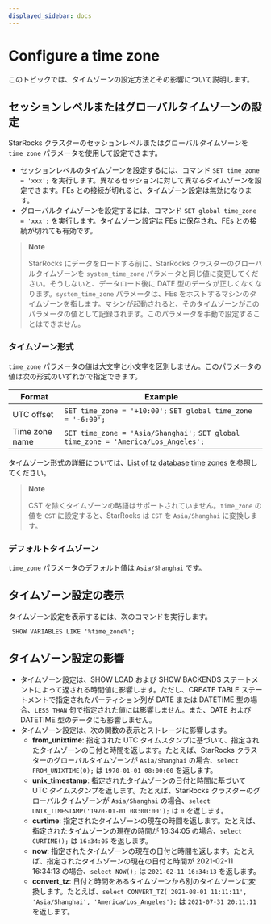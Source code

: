 ```yaml
---
displayed_sidebar: docs
---
```


# Configure a time zone

このトピックでは、タイムゾーンの設定方法とその影響について説明します。

## セッションレベルまたはグローバルタイムゾーンの設定

StarRocks クラスターのセッションレベルまたはグローバルタイムゾーンを `time_zone` パラメータを使用して設定できます。

- セッションレベルのタイムゾーンを設定するには、コマンド `SET time_zone = 'xxx';` を実行します。異なるセッションに対して異なるタイムゾーンを設定できます。FEs との接続が切れると、タイムゾーン設定は無効になります。
- グローバルタイムゾーンを設定するには、コマンド `SET global time_zone = 'xxx';` を実行します。タイムゾーン設定は FEs に保存され、FEs との接続が切れても有効です。

> **Note**
>
> StarRocks にデータをロードする前に、StarRocks クラスターのグローバルタイムゾーンを `system_time_zone` パラメータと同じ値に変更してください。そうしないと、データロード後に DATE 型のデータが正しくなくなります。`system_time_zone` パラメータは、FEs をホストするマシンのタイムゾーンを指します。マシンが起動されると、そのタイムゾーンがこのパラメータの値として記録されます。このパラメータを手動で設定することはできません。

### タイムゾーン形式

`time_zone` パラメータの値は大文字と小文字を区別しません。このパラメータの値は次の形式のいずれかで指定できます。

| **Format**     | **Example**                                                  |
| -------------- | ------------------------------------------------------------ |
| UTC offset     | `SET time_zone = '+10:00';` `SET global time_zone = '-6:00';` |
| Time zone name | `SET time_zone = 'Asia/Shanghai';` `SET global time_zone = 'America/Los_Angeles';` |

タイムゾーン形式の詳細については、[List of tz database time zones](https://en.wikipedia.org/wiki/List_of_tz_database_time_zones) を参照してください。

> **Note**
>
> CST を除くタイムゾーンの略語はサポートされていません。`time_zone` の値を `CST` に設定すると、StarRocks は `CST` を `Asia/Shanghai` に変換します。

### デフォルトタイムゾーン

`time_zone` パラメータのデフォルト値は `Asia/Shanghai` です。

## タイムゾーン設定の表示

タイムゾーン設定を表示するには、次のコマンドを実行します。

```plaintext
 SHOW VARIABLES LIKE '%time_zone%';
```

## タイムゾーン設定の影響

- タイムゾーン設定は、SHOW LOAD および SHOW BACKENDS ステートメントによって返される時間値に影響します。ただし、CREATE TABLE ステートメントで指定されたパーティション列が DATE または DATETIME 型の場合、`LESS THAN` 句で指定された値には影響しません。また、DATE および DATETIME 型のデータにも影響しません。
- タイムゾーン設定は、次の関数の表示とストレージに影響します。
  - **from_unixtime**: 指定された UTC タイムスタンプに基づいて、指定されたタイムゾーンの日付と時間を返します。たとえば、StarRocks クラスターのグローバルタイムゾーンが `Asia/Shanghai` の場合、`select FROM_UNIXTIME(0);` は `1970-01-01 08:00:00` を返します。
  - **unix_timestamp**: 指定されたタイムゾーンの日付と時間に基づいて UTC タイムスタンプを返します。たとえば、StarRocks クラスターのグローバルタイムゾーンが `Asia/Shanghai` の場合、`select UNIX_TIMESTAMP('1970-01-01 08:00:00');` は `0` を返します。
  - **curtime**: 指定されたタイムゾーンの現在の時間を返します。たとえば、指定されたタイムゾーンの現在の時間が 16:34:05 の場合、`select CURTIME();` は `16:34:05` を返します。
  - **now**: 指定されたタイムゾーンの現在の日付と時間を返します。たとえば、指定されたタイムゾーンの現在の日付と時間が 2021-02-11 16:34:13 の場合、`select NOW();` は `2021-02-11 16:34:13` を返します。
  - **convert_tz**: 日付と時間をあるタイムゾーンから別のタイムゾーンに変換します。たとえば、`select CONVERT_TZ('2021-08-01 11:11:11', 'Asia/Shanghai', 'America/Los_Angeles');` は `2021-07-31 20:11:11` を返します。